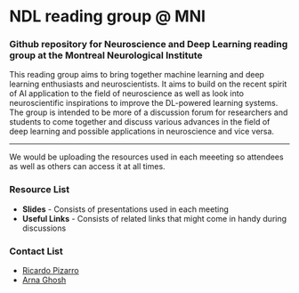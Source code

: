 # NDL reading group @ MNI
### Github repository for Neuroscience and Deep Learning reading group at the Montreal Neurological Institute

This reading group aims to bring together machine learning and deep learning enthusiasts and neuroscientists. It aims to build on the recent spirit of AI application to the field of neuroscience as well as look into neuroscientific inspirations to improve the DL-powered learning systems. The group is intended to be more of a discussion forum for researchers and students to come together and discuss various advances in the field of deep learning and possible applications in neuroscience and vice versa.

----------------------------------

We would be uploading the resources used in each meeeting so attendees as well as others can access it at all times. 

### Resource List
* **Slides** - Consists of presentations used in each meeting
* **Useful Links** - Consists of related links that might come in handy during discussions

### Contact List
* [Ricardo Pizarro](mailto:ricardo.pizarro@mcgill.ca)
* [Arna Ghosh](mailto:arna.ghosh@mail.mcgill.ca)
